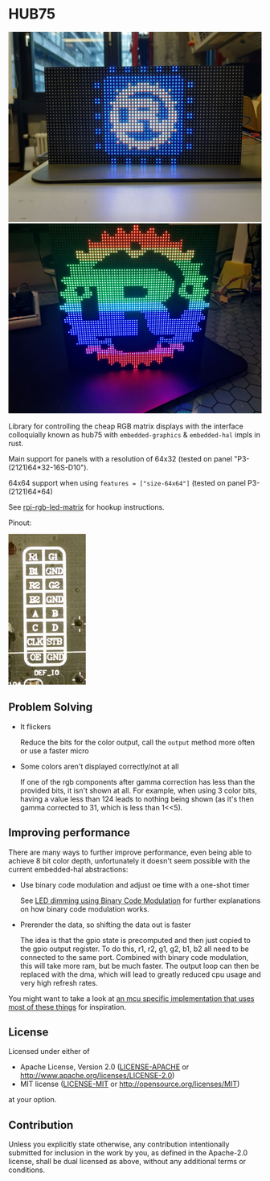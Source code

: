 # HUB75

![Example image](example.jpg)
![Example 64x64 image](example-64x64.jpg)

Library for controlling the cheap RGB matrix displays with the interface colloquially
known as hub75 with `embedded-graphics` & `embedded-hal` impls in rust.

Main support for panels with a resolution of 64x32 (tested on panel "P3-(2121)64*32-16S-D10").

64x64 support when using `features = ["size-64x64"]` (tested on panel P3-(2121)64*64)

See
[rpi-rgb-led-matrix](https://github.com/hzeller/rpi-rgb-led-matrix/blob/master/wiring.md)
for hookup instructions.

Pinout:

![Hub 75 interface](hub75.jpg)

## Problem Solving
- It flickers

  Reduce the bits for the color output, call the `output` method more often or use a faster micro
- Some colors aren't displayed correctly/not at all

  If one of the rgb components after gamma correction has less than the provided
  bits, it isn't shown at all. For example, when using 3 color bits, having a
  value less than 124 leads to nothing being shown (as it's then gamma corrected
  to 31, which is less than 1<<5).

## Improving performance
There are many ways to further improve performance, even being able to achieve 8 bit
color depth, unfortunately it doesn't seem possible with the current embedded-hal abstractions:

- Use binary code modulation and adjust oe time with a one-shot timer

  See [LED dimming using Binary Code
  Modulation](http://www.batsocks.co.uk/readme/art_bcm_1.htm) for further
  explanations on how binary code modulation works.

- Prerender the data, so shifting the data out is faster

  The idea is that the gpio state is precomputed and then just copied to the
  gpio output register. To do this, r1, r2, g1, g2, b1, b2 all need to be
  connected to the same port.
  Combined with binary code modulation, this will take more ram, but be much
  faster.
  The output loop can then be replaced with the dma, which will lead to greatly
  reduced cpu usage and very high refresh rates.

You might want to take a look at
[an mcu specific implementation that uses most of these things](https://github.com/david-sawatzke/36c3_led_stuff/blob/b687925f00670082cba8eab4e593b8e0da07592b/c3_display/src/hub75dma.rs)
for inspiration.

## License

Licensed under either of

- Apache License, Version 2.0 ([LICENSE-APACHE](LICENSE-APACHE) or http://www.apache.org/licenses/LICENSE-2.0)
- MIT license ([LICENSE-MIT](LICENSE-MIT) or http://opensource.org/licenses/MIT)

at your option.

## Contribution

Unless you explicitly state otherwise, any contribution intentionally submitted
for inclusion in the work by you, as defined in the Apache-2.0 license, shall be
dual licensed as above, without any additional terms or conditions.
